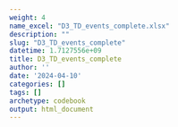 ```yaml
---
weight: 4
name_excel: "D3_TD_events_complete.xlsx"
description: ""
slug: "D3_TD_events_complete"
datetime: 1.7127556e+09
title: D3_TD_events_complete
author: ''
date: '2024-04-10'
categories: []
tags: []
archetype: codebook
output: html_document
---
```


<div class="tabcontent"></div>
